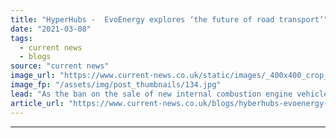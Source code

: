 ```yaml
---
title: "HyperHubs -  EvoEnergy explores ‘the future of road transport’"
date: "2021-03-08"
tags: 
  - current news
  - blogs
source: "current news"
image_url: "https://www.current-news.co.uk/static/images/_400x400_crop_center-center/Poppleton-HyperHub-1-Credit-EvoEnergy.jpg"
image_fp: "/assets/img/post_thumbnails/134.jpg"
lead: "As the ban on the sale of new internal combustion engine vehicles grows closer, the need for EV infrastructure is growing. Energy tech company EvoEnergy's Jonathan Roper explains how its HyperHub sites will help provide key charging facilities in York."
article_url: "https://www.current-news.co.uk/blogs/hyberhubs-evoenergy-explores-the-future-of-road-transport?utm_source=rss-feeds&utm_medium=rss&utm_campaign=rss"
---
```


---
